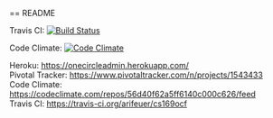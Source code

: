 == README

Travis CI:
[![Build Status](https://travis-ci.org/arifeuer/cs169ocf.svg?branch=master)](https://travis-ci.org/arifeuer/cs169ocf)  

Code Climate:
[![Code Climate](https://codeclimate.com/github/arifeuer/cs169ocf.svg?branch=master)](https://codeclimate.com/github/arifeuer/cs169ocf.svg?branch=master)  

Heroku: https://onecircleadmin.herokuapp.com/  
Pivotal Tracker: https://www.pivotaltracker.com/n/projects/1543433  
Code Climate: https://codeclimate.com/repos/56d40f62a5ff6140c000c626/feed  
Travis CI: https://travis-ci.org/arifeuer/cs169ocf  



